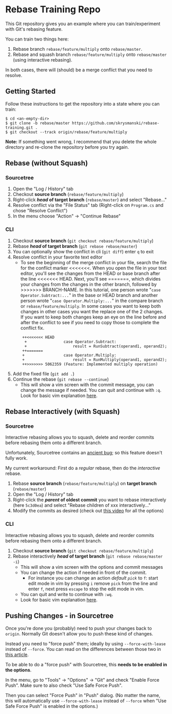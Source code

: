 # Rebase Training Repo

This Git repository gives you an example where you can train/experiment with Git's rebasing feature.

You can train two things here:

1. Rebase branch `rebase/feature/multiply` onto `rebase/master`.
1. Rebase and squash branch `rebase/feature/multiply` onto `rebase/master` (using interactive rebasing).

In both cases, there will (should) be a merge conflict that you need to resolve.

## Getting Started

Follow these instructions to get the repository into a state where you can train:

```
$ cd <an-empty-dir>
$ git clone -b rebase/master https://github.com/skrysmanski/rebase-training.git .
$ git checkout --track origin/rebase/feature/multiply
```

**Note:** If something went wrong, I recommend that you delete the whole directory and re-clone the repository before you try again.

## Rebase (without Squash)
### Sourcetree

1. Open the "Log / History" tab
1. Checkout **source branch** (`rebase/feature/multiply`)
1. Right-click **_head_ of target branch** (`rebase/master`) and select "Rebase..."
1. Resolve conflict via the "File Status" tab (Right-click on `Program.cs` and chose "Resolve Conflict")
1. In the menu choose "Action" -> "Continue Rebase"

### CLI

1. Checkout **source branch** (`git checkout rebase/feature/multiply`)
1. Rebase **_head_ of target branch** (`git rebase rebase/master`)
1. You can optionally show the conflict in cli (`git diff`) enter `q` to exit
1. Resolve conflict in your favorite text editor
	- To see the beginning of the merge conflict in your file, search the file for the conflict marker <<<<<<<. When you open the file in your text editor, you'll see the changes from the HEAD or base branch after the line <<<<<<< HEAD. Next, you'll see =======, which divides your changes from the changes in the other branch, followed by >>>>>>> BRANCH-NAME. In this tutorial, one person wrote "`case Operator.Subtract:...`" in the base or HEAD branch and another person wrote "`case Operator.Multiply:...`" in the compare branch or `rebase/feature/multiply`. In some cases you want to keep both changes in other cases you want the replace one of the 2 changes. If you want to keep both changes keep an eye on the line before and after the conflict to see if you need to copy those to complete the conflict fix.
	```
		++<<<<<<< HEAD
		 +                case Operator.Subtract:
		 +                    result = RunSubtract(operand1, operand2);
		++=======
		+                 case Operator.Multiply:
		+                     result = RunMultiply(operand1, operand2);
		++>>>>>>> 5062359 (Feature: Implemented multiply operation)
	```
1. Add the fixed file (`git add .`)
1. Continue the rebase (`git rebase --continue`)
	- This will show a vim screen with the commit message, you can change the message if needed. You can quit and continue with `:q`. Look for basic vim explanation [here](https://coderwall.com/p/adv71w/basic-vim-commands-for-getting-started).

## Rebase Interactively (with Squash) 
### Sourcetree

Interactive rebasing allows you to squash, delete and reorder commits before rebasing them onto a different branch.

Unfortunately, Sourcetree contains an [ancient bug](https://jira.atlassian.com/browse/SRCTREEWIN-2493); so this feature doesn't fully work.

My current workaround: First do a *regular* rebase, then do the *interactive* rebase.

1. Rebase **source branch** (`rebase/feature/multiply`) on **target branch** (`rebase/master`)
1. Open the "Log / History" tab
1. Right-click the **_parent_ of oldest commit** you want to rebase interactively (here `5c3d0ea`) and select "Rebase children of xxx interactively..."
1. Modify the commits as desired (check out [this video](https://www.youtube.com/watch?v=mBCJCuU3p7I) for all the options)

### CLI

Interactive rebasing allows you to squash, delete and reorder commits before rebasing them onto a different branch.

1. Checkout **source branch** (`git checkout rebase/feature/multiply`)
1. Rebase interactively **_head_ of target branch** (`git rebase rebase/master -i`)
	- This will show a vim screen with the options and commit messages
	- You can change the action if needed in front of the commit. 
		- For instance you can change an action _default `pick`_ to `f`: start edit mode in vim by pressing `i` remove `pick` from the line and enter `f`, next press `escape` to stop the edit mode in vim.
	- You can quit and write to continue with `:wq`. 
	- Look for basic vim explanation [here](https://coderwall.com/p/adv71w/basic-vim-commands-for-getting-started).

## Pushing Changes - in Sourcetree

Once you're done you (probably) need to push your changes back to `origin`. Normally Git doesn't allow you to push these kind of changes.

Instead you need to "force push" them; ideally by using `--force-with-lease` instead of `--force`. You can read on the differences between those two in [this article](https://developer.atlassian.com/blog/2015/04/force-with-lease/).

To be able to do a "force push" with Sourcetree, this **needs to be enabled in the options**.

In the menu, go to "Tools" -> "Options" -> "Git" and check "Enable Force Push". Make sure to also check "Use Safe Force Push".

Then you can select "Force Push" in "Push" dialog. (No matter the name, this will automatically use `--force-with-lease` instead of `--force` when "Use Safe Force Push" is enabled in the options.)